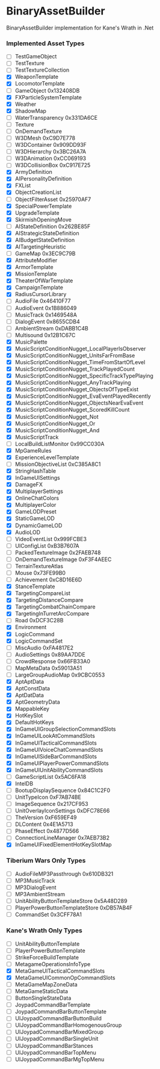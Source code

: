 # BinaryAssetBuilder
BinaryAssetBuilder implementation for Kane's Wrath in .Net

### Implemented Asset Types
* [ ] TestGameObject
* [ ] TestTexture
* [ ] TestTextureCollection
* [x] WeaponTemplate
* [x] LocomotorTemplate
* [ ] GameObject                                                0x132408DB
* [x] FXParticleSystemTemplate
* [x] Weather
* [x] ShadowMap
* [ ] WaterTransparency                                         0x331DA6CE
* [ ] Texture
* [ ] OnDemandTexture
* [ ] W3DMesh                                                   0xC9D7E778
* [ ] W3DContainer                                              0x909DD93F
* [ ] W3DHierarchy                                              0x3BC26A7A
* [ ] W3DAnimation                                              0xCC069193
* [ ] W3DCollisionBox                                           0xC917E725
* [x] ArmyDefinition
* [x] AIPersonalityDefinition
* [x] FXList
* [x] ObjectCreationList
* [ ] ObjectFilterAsset                                         0x25970AF7
* [x] SpecialPowerTemplate
* [x] UpgradeTemplate
* [x] SkirmishOpeningMove
* [ ] AIStateDefinition                                         0x262BE85F
* [x] AIStrategicStateDefinition
* [x] AIBudgetStateDefinition
* [x] AITargetingHeuristic
* [ ] GameMap                                                   0x3EC9C79B
* [x] AttributeModifier
* [x] ArmorTemplate
* [x] MissionTemplate
* [x] TheaterOfWarTemplate
* [x] CampaignTemplate
* [x] RadiusCursorLibrary
* [ ] AudioFile                                                 0x46410F77
* [ ] AudioEvent                                                0x1B886049
* [ ] MusicTrack                                                0x1469548A
* [ ] DialogEvent                                               0x8655CDB4
* [ ] AmbientStream                                             0xDABB1C4B
* [ ] Multisound                                                0x12B1C67C
* [x] MusicPalette
* [x] MusicScriptConditionNugget_LocalPlayerIsObserver
* [x] MusicScriptConditionNugget_UnitsFarFromBase
* [x] MusicScriptConditionNugget_TimeFromStartOfLevel
* [x] MusicScriptConditionNugget_TrackPlayedCount
* [x] MusicScriptConditionNugget_SpecificTrackTypePlaying
* [x] MusicScriptConditionNugget_AnyTrackPlaying
* [x] MusicScriptConditionNugget_ObjectsOfTypeExist
* [x] MusicScriptConditionNugget_EvaEventPlayedRecently
* [x] MusicScriptConditionNugget_ObjectsNearEvaEvent
* [x] MusicScriptConditionNugget_ScoredKillCount
* [x] MusicScriptConditionNugget_Not
* [x] MusicScriptConditionNugget_Or
* [x] MusicScriptConditionNugget_And
* [x] MusicScriptTrack
* [ ] LocalBuildListMonitor                                     0x99CC030A
* [x] MpGameRules
* [x] ExperienceLevelTemplate
* [ ] MissionObjectiveList                                      0xC385A8C1
* [x] StringHashTable
* [x] InGameUISettings
* [x] DamageFX
* [x] MultiplayerSettings
* [x] OnlineChatColors
* [x] MultiplayerColor
* [x] GameLODPreset
* [x] StaticGameLOD
* [x] DynamicGameLOD
* [x] AudioLOD
* [ ] VideoEventList                                            0x999FCBE3
* [ ] UIConfigList                                              0xB3B7607A
* [ ] PackedTextureImage                                        0x2FAEB748
* [ ] OnDemandTextureImage                                      0xF3F4AEEC
* [ ] TerrainTextureAtlas
* [ ] Mouse                                                     0x73FE99B0
* [ ] Achievement                                               0xC8D16E6D
* [x] StanceTemplate
* [x] TargetingCompareList
* [x] TargetingDistanceCompare
* [x] TargetingCombatChainCompare
* [x] TargetingInTurretArcCompare
* [ ] Road                                                      0xDCF3C28B
* [x] Environment
* [x] LogicCommand
* [x] LogicCommandSet
* [ ] MiscAudio                                                 0xFA4817E2
* [ ] AudioSettings                                             0x89AA7DDE
* [ ] CrowdResponse                                             0x66FB33A0
* [ ] MapMetaData                                               0x59013A51
* [ ] LargeGroupAudioMap                                        0x9CBC0553
* [x] AptAptData
* [x] AptConstData
* [x] AptDatData
* [x] AptGeometryData
* [x] MappableKey
* [x] HotKeySlot
* [x] DefaultHotKeys
* [x] InGameUIGroupSelectionCommandSlots
* [x] InGameUILookAtCommandSlots
* [x] InGameUITacticalCommandSlots
* [x] InGameUIVoiceChatCommandSlots
* [x] InGameUISideBarCommandSlots
* [x] InGameUIPlayerPowerCommandSlots
* [x] InGameUIUnitAbilityCommandSlots
* [ ] GameScriptList                                            0x5AC6FA18
* [x] IntelDB
* [ ] BootupDisplaySequence                                     0x84C1C2F0
* [ ] UnitTypeIcon                                              0xF7AB74BE
* [ ] ImageSequence                                             0x217CF953
* [ ] UnitOverlayIconSettings                                   0xDFC78E66
* [ ] TheVersion                                                0xF659EF49
* [ ] DLContent                                                 0x4E1A5713
* [ ] PhaseEffect                                               0x4877D566
* [ ] ConnectionLineManager                                     0x7AEB73B2
* [x] InGameUIFixedElementHotKeySlotMap

### Tiberium Wars Only Types
* [ ] AudioFileMP3Passthrough                                   0x610DB321
* [ ] MP3MusicTrack
* [ ] MP3DialogEvent
* [ ] MP3AmbientStream
* [ ] UnitAbilityButtonTemplateStore                            0x5A48D289
* [ ] PlayerPowerButtonTemplateStore                            0xDB57AB4F
* [ ] CommandSet                                                0x3CFF78A1

### Kane's Wrath Only Types
* [ ] UnitAbilityButtonTemplate
* [ ] PlayerPowerButtonTemplate
* [ ] StrikeForceBuildTemplate
* [ ] MetagameOperationsInfoType
* [x] MetaGameUITacticalCommandSlots
* [x] MetaGameUICommonOpCommandSlots
* [ ] MetaGameMapZoneData
* [ ] MetaGameStaticData
* [ ] ButtonSingleStateData
* [ ] JoypadCommandBarTemplate
* [ ] JoypadCommandBarButtonTemplate
* [ ] UIJoypadCommandBarButtonBuild
* [ ] UIJoypadCommandBarHomogenousGroup
* [ ] UIJoypadCommandBarMixedGroup
* [ ] UIJoypadCommandBarSingleUnit
* [ ] UIJoypadCommandBarStances
* [ ] UIJoypadCommandBarTopMenu
* [ ] UIJoypadCommandBarMgTopMenu
